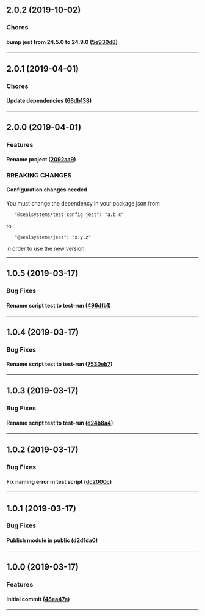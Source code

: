 ## 2.0.2 (2019-10-02)

### Chores


#### bump jest from 24.5.0 to 24.9.0 ([5e930d8](https://github.com/sealsystems/node-jest/commit/5e930d8))



---

## 2.0.1 (2019-04-01)

### Chores


#### Update dependencies ([68db138](https://github.com/sealsystems/node-jest/commit/68db138))



---

## 2.0.0 (2019-04-01)

### Features


#### Rename project ([2092aa9](https://github.com/sealsystems/node-jest/commit/2092aa9))



### BREAKING CHANGES

#### Configuration changes needed

You must change the dependency in your package.json from

```
   "@sealsystems/test-config-jest": "a.b.c"
```

to 

```
   "@sealsystems/jest": "x.y.z"
```

in order to use the new version.

---

## 1.0.5 (2019-03-17)

### Bug Fixes


#### Rename script test to test-run ([496dfb1](https://github.com/sealsystems/node-jest/commit/496dfb1))



---

## 1.0.4 (2019-03-17)

### Bug Fixes


#### Rename script test to test-run ([7530eb7](https://github.com/sealsystems/node-jest/commit/7530eb7))



---

## 1.0.3 (2019-03-17)

### Bug Fixes


#### Rename script test to test-run ([e24b8a4](https://github.com/sealsystems/node-jest/commit/e24b8a4))



---

## 1.0.2 (2019-03-17)

### Bug Fixes


#### Fix naming error in test script ([dc2000c](https://github.com/sealsystems/node-jest/commit/dc2000c))



---

## 1.0.1 (2019-03-17)

### Bug Fixes


#### Publish module in public ([d2d1da0](https://github.com/sealsystems/node-jest/commit/d2d1da0))



---

## 1.0.0 (2019-03-17)

### Features


#### Initial commit ([48ea47a](https://github.com/sealsystems/node-jest/commit/48ea47a))



---
